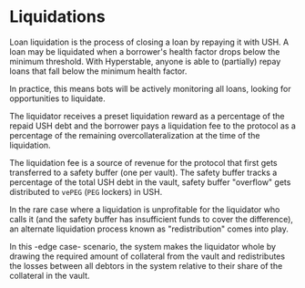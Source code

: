 # Liquidations

Loan liquidation is the process of closing a loan by repaying it with USH. A loan may be liquidated when a borrower's health factor drops below the minimum threshold. With Hyperstable, anyone is able to (partially) repay loans that fall below the minimum health factor.

In practice, this means bots will be actively monitoring all loans, looking for opportunities to liquidate.

The liquidator receives a preset liquidation reward as a percentage of the repaid USH debt and the borrower pays a liquidation fee to the protocol as a percentage of the remaining overcollateralization at the time of the liquidation.

The liquidation fee is a source of revenue for the protocol that first gets transferred to a safety buffer (one per vault). The safety buffer tracks a percentage of the total USH debt in the vault, safety buffer "overflow" gets distributed to `vePEG` (`PEG` lockers) in USH.

In the rare case where a liquidation is unprofitable for the liquidator who calls it (and the safety buffer has insufficient funds to cover the difference), an alternate liquidation process known as "redistribution" comes into play.

In this -edge case- scenario, the system makes the liquidator whole by drawing the required amount of collateral from the vault and redistributes the losses between all debtors in the system relative to their share of the collateral in the vault.
